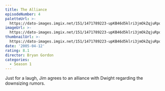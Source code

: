 ```yaml
---
title: The Alliance
episodeNumber: 4
paletteUrl: >-
  https://dato-images.imgix.net/151/1471789223-upKB46d5klri3jmOkZqjuRpqAOo.jpg?auto=enhance&ch=DPR%2CWidth&palette=json
imageUrl: >-
  https://dato-images.imgix.net/151/1471789223-upKB46d5klri3jmOkZqjuRpqAOo.jpg?auto=compress%2Cformat&ch=DPR%2CWidth&w=500
thumbnailUrl: >-
  https://dato-images.imgix.net/151/1471789223-upKB46d5klri3jmOkZqjuRpqAOo.jpg?auto=enhance&ch=DPR%2CWidth&fit=crop&fm=jpg&h=280&w=500
date: '2005-04-12'
rating: 8.1
director: Bryan Gordon
categories:
  - Season 1
---
```


Just for a laugh, Jim agrees to an alliance with Dwight regarding the downsizing rumors.